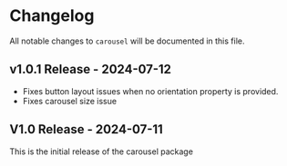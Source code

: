 # Changelog

All notable changes to `carousel` will be documented in this file.

## v1.0.1 Release - 2024-07-12

- Fixes button layout issues when no orientation property is provided.
- Fixes carousel size issue

## V1.0 Release - 2024-07-11

This is the initial release of the carousel package
